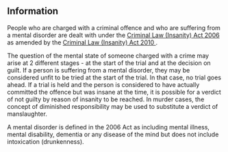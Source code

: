 ##  Information

People who are charged with a criminal offence and who are suffering from a
mental disorder are dealt with under the [ Criminal Law (Insanity) Act 2006
](http://www.irishstatutebook.ie/eli/2006/act/11/enacted/en/html) as amended
by the [ Criminal Law (Insanity) Act 2010
](http://www.irishstatutebook.ie/eli/2010/en/act/pub/0040/index.html) .

The question of the mental state of someone charged with a crime may arise at
2 different stages - at the start of the trial and at the decision on guilt.
If a person is suffering from a mental disorder, they may be considered unfit
to be tried at the start of the trial. In that case, no trial goes ahead. If a
trial is held and the person is considered to have actually committed the
offence but was insane at the time, it is possible for a verdict of not guilty
by reason of insanity to be reached. In murder cases, the concept of
diminished responsibility may be used to substitute a verdict of manslaughter.

A mental disorder is defined in the 2006 Act as including mental illness,
mental disability, dementia or any disease of the mind but does not include
intoxication (drunkenness).  
